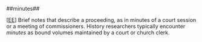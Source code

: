 ##minutes##

\[[EE](SOURCES.md#EE)\]  Brief notes that describe a proceeding, as in minutes of a court session or a meeting of commissioners. History researchers typically encounter *minutes* as bound volumes maintained by a court or church clerk.
